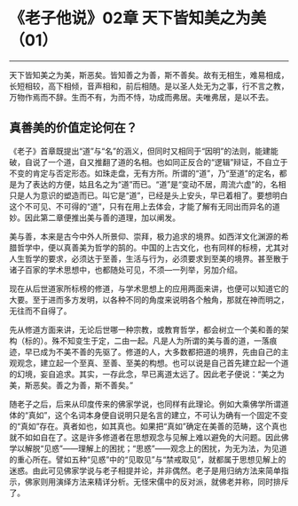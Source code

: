 # 《老子他说》02章 天下皆知美之为美（01）

------

天下皆知美之为美，斯恶矣。皆知善之为善，斯不善矣。故有无相生，难易相成，长短相较，高下相倾，音声相和，前后相随。是以圣人处无为之事，行不言之教，万物作焉而不辞。生而不有，为而不恃，功成而弗居。夫唯弗居，是以不去。

## 真善美的价值定论何在？

《老子》首章既提出“道”与“名”的涵义，但同时又相同于“因明”的法则，能建能破，自说了一个道，自又推翻了道的名相。也如同正反合的“逻辑”辩证，不自立于不变的肯定与否定形态。如珠走盘，无有方所。所谓的“道”，乃“至道”的定名，都是为了表达的方便，姑且名之为“道”而已。“道”是“变动不居，周流六虚”的，名相只是人为意识的塑造而已。叫它是“道”，已经是头上安头，早已着相了。要想明白这个不可见、不可得的“道”，只有在用上去体会，才能了解有无同出而异名的道妙。因此第二章便推出美与善的道理，加以阐发。

美与善，本来是古今中外人所景仰、崇拜，极力追求的境界。如西洋文化渊源的希腊哲学中，便以真善美为哲学的鹄的。中国的上古文化，也有同样的标榜，尤其对人生哲学的要求，必须达于至善，生活与行为，必须要求到至美的境界。甚至散于诸子百家的学术思想中，也都随处可见，不须—一列举，另加介绍。

现在从后世道家所标榜的修道，与学术思想上的应用两面来讲，也便可以知道它的大要。至于进而多方发明，以各种不同的角度来说明各个触角，那就在神而明之，无往而不自得了。

先从修道方面来讲，无论后世哪一种宗教，或教育哲学，都会树立一个美和善的架构（标的）。殊不知变生于定，二由一起。凡是人为所谓的美与善的道，一落痕迹，早已成为不美不善的先驱了。修道的人，大多数都把道的境界，先由自己的主观观念，建立起一个至真、至善、至美的构想。也可以说是自己首先建立起一个道的幻境，妄自追求。其实，一存此念，早已离道太远了。因此老子便说：“美之为美，斯恶矣。善之为善，斯不善矣。”

随老子之后，后来从印度传来的佛家学说，也同样有此理论。例如大乘佛学所谓道体的“真如”，这个名词本身便自说明只是名言的建立，不可认为确有一个固定不变的“真如”存在。真者如也，如其真也。如果把“真如”确定在美善的范畴，这个真也就不如如自在了。这是许多修道者在思想观念与见解上难以避免的大问题。因此佛学以解脱“见惑”——理解上的困扰；“思惑”——观念上的困扰，为无为法，为见道的重心所在。譬如五种“见惑”中的“见取见”与“禁戒取见”，就都属于思想见解上的迷惑。由此可见佛家学说与老子相提并论，并非偶然。老子是用归纳方法来简单指示，佛家则用演绎方法来精详分析。无怪宋儒中的反对派，就佛老并称，同时排斥了。